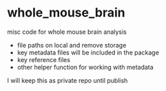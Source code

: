 # whole_mouse_brain
misc code for whole mouse brain analysis

- file paths on local and remove storage
- key metadata files will be included in the package
- key reference files
- other helper function for working with metadata

I will keep this as private repo until publish
